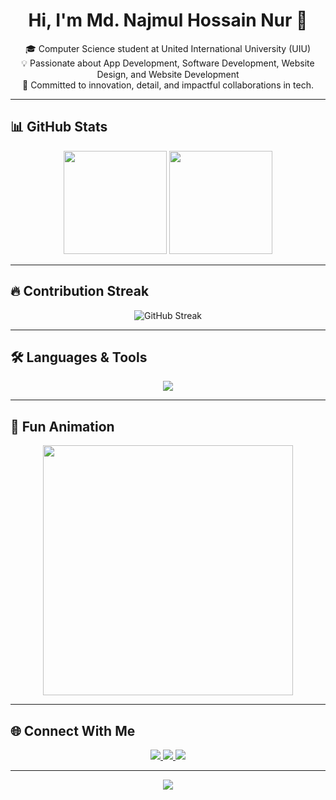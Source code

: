 <!-- Profile Title -->
<h1 align="center">Hi, I'm Md. Najmul Hossain Nur 👋</h1>

<p align="center">
  🎓 Computer Science student at United International University (UIU) <br>
  💡 Passionate about App Development, Software Development, Website Design, and Website Development <br>
  🚀 Committed to innovation, detail, and impactful collaborations in tech.
</p>

---

## 📊 GitHub Stats

<p align="center">
  <img src="https://github-readme-stats.vercel.app/api?username=YourGitHubUsername&show_icons=true&theme=tokyonight&hide_border=true" height="165" />
  <img src="https://github-readme-stats.vercel.app/api/top-langs/?username=YourGitHubUsername&layout=compact&theme=tokyonight&hide_border=true" height="165" />
</p>

---

## 🔥 Contribution Streak

<p align="center">
  <img src="https://streak-stats.demolab.com?user=YourGitHubUsername&theme=tokyonight&hide_border=true" alt="GitHub Streak" />
</p>

---

## 🛠 Languages & Tools

<p align="center">
  <img src="https://skillicons.dev/icons?i=java,c,cpp,python,html,css,js,mysql,git,figma,linux" />
</p>

---

## 🎯 Fun Animation

<p align="center">
  <img src="https://raw.githubusercontent.com/YourGitHubUsername/YourGitHubUsername/main/coding.gif" width="400" />
</p>

---

## 🌐 Connect With Me

<p align="center">
  <a href="https://linkedin.com/in/YourLinkedIn" target="_blank">
    <img src="https://img.shields.io/badge/LinkedIn-0A66C2?style=for-the-badge&logo=linkedin&logoColor=white" />
  </a>
  <a href="https://facebook.com/YourFacebook" target="_blank">
    <img src="https://img.shields.io/badge/Facebook-1877F2?style=for-the-badge&logo=facebook&logoColor=white" />
  </a>
  <a href="https://discord.gg/YourDiscord" target="_blank">
    <img src="https://img.shields.io/badge/Discord-5865F2?style=for-the-badge&logo=discord&logoColor=white" />
  </a>
</p>

---

<p align="center">
  <img src="https://komarev.com/ghpvc/?username=YourGitHubUsername&color=blue&style=flat-square" />
</p>
